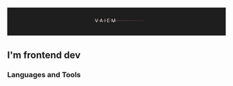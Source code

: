 [![Header](https://github.com/Vaiem/Vaiem/blob/main/assets/Group%202(1).png)]()

## I'm frontend dev


### Languages and Tools
